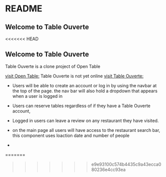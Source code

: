 # README
## Welcome to Table Ouverte

<<<<<<< HEAD
## Welcome to Table Ouverte

Table Ouverte is a clone project of Open Table

[visit Open Table:](https://www.opentable.com/ "Logo Title Text 1")
Table Ouverte is not yet online
[visit Table Ouverte:](https://github.com/xalcolm1/Table-Ouverte)


* Users will be able to create an account or log in by using the navbar at the top of the page.
the nav bar will also hold a dropdown that appears when a user is logged in

* Users can reserve tables regardless of if they have a Table Ouverte account,

* Logged in users can leave a review on any restaurant they have visited.

* on the main page all users will have access to the restaurant search bar, 
    this component uses loaction date and number of people 

* 
=======
>>>>>>> e9e93100c574b4435c9a43ecca080236e4cc93ea
